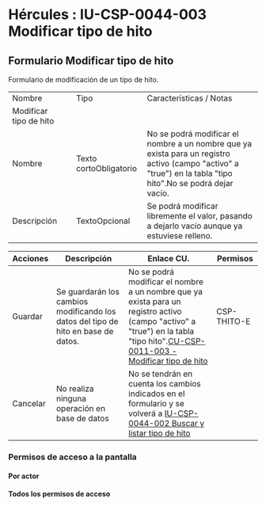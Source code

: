 # Hércules : IU\-CSP\-0044\-003 Modificar tipo de hito



## Formulario Modificar tipo de hito

Formulario de modificación de un tipo de hito.



|  | | | |
| --- | --- | --- | --- |
| Nombre | | Tipo | Características / Notas |
| Modificar tipo de hito | | | |
| Nombre | | Texto cortoObligatorio | No se podrá modificar el nombre a un nombre que ya exista para un registro activo (campo "activo" a "true") en la tabla "tipo hito".No se podrá dejar vacío. |
| Descripción | | TextoOpcional | Se podrá modificar libremente el valor, pasando a dejarlo vacío aunque ya estuviese relleno. |



| Acciones | Descripción | Enlace CU. | Permisos |
| --- | --- | --- | --- |
| Guardar | Se guardarán los cambios modificando los datos del tipo de hito en base de datos. | No se podrá modificar el nombre a un nombre que ya exista para un registro activo (campo "activo" a "true") en la tabla "tipo hito".[CU\-CSP\-0011\-003 \- Modificar tipo de hito](/hercules/sgi-sistema-de-gestion-de-investigacion/requisitos-y-analisis-funcional/analisis-funcional-sgi-hercules/csp-modulo-de-convocatorias-ayudas-solicitudes-proyectos-y-contratos-y-grupos-de-investigacion/csp-casos-de-uso/cu-csp-0011-gestion-de-tipos-de-hito/cu-csp-0011-003-modificar-tipo-de-hito.md "/hercules/sgi-sistema-de-gestion-de-investigacion/requisitos-y-analisis-funcional/analisis-funcional-sgi-hercules/csp-modulo-de-convocatorias-ayudas-solicitudes-proyectos-y-contratos-y-grupos-de-investigacion/csp-casos-de-uso/cu-csp-0011-gestion-de-tipos-de-hito/cu-csp-0011-003-modificar-tipo-de-hito.md") | CSP\-THITO\-E |
| Cancelar | No realiza ninguna operación en base de datos | No se tendrán en cuenta los cambios indicados en el formulario y se volverá a [IU\-CSP\-0044\-002 Buscar y listar tipo de hito](/hercules/sgi-sistema-de-gestion-de-investigacion/requisitos-y-analisis-funcional/analisis-funcional-sgi-hercules/csp-modulo-de-convocatorias-ayudas-solicitudes-proyectos-y-contratos-y-grupos-de-investigacion/csp-interfaz-de-usuario/iu-csp-0044-gestion-de-tipos-de-hito/iu-csp-0044-002-buscar-y-listar-tipo-de-hito.md "/hercules/sgi-sistema-de-gestion-de-investigacion/requisitos-y-analisis-funcional/analisis-funcional-sgi-hercules/csp-modulo-de-convocatorias-ayudas-solicitudes-proyectos-y-contratos-y-grupos-de-investigacion/csp-interfaz-de-usuario/iu-csp-0044-gestion-de-tipos-de-hito/iu-csp-0044-002-buscar-y-listar-tipo-de-hito.md") |  |

### Permisos de acceso a la pantalla

#### Por actor

#### Todos los permisos de acceso




